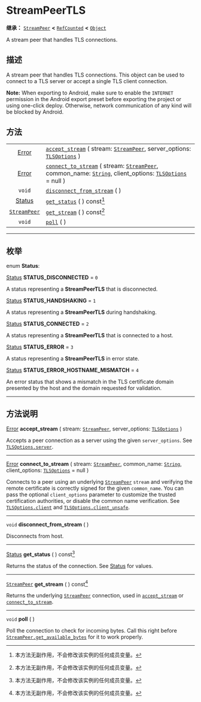 <!-- ⚠ 请勿编辑本文件 ⚠ -->
<!-- 本文档使用脚本从 WeDot 引擎源码仓库生成。 -->
<!-- 生成脚本：https://github.com/WeDot-Engine/WeDot/tree/4.3/doc/tools/make_md.py； -->
<!-- 原文件：https://github.com/WeDot-Engine/WeDot/tree/4.3/doc/classes/StreamPeerTLS.xml。 -->

<div id="_class_streampeertls"></div>

# StreamPeerTLS

**继承：** [`StreamPeer`](class_streampeer.md) **<** [`RefCounted`](class_refcounted.md) **<** [`Object`](class_object.md)

A stream peer that handles TLS connections.

## 描述

A stream peer that handles TLS connections. This object can be used to connect to a TLS server or accept a single TLS client connection.

 **Note:** When exporting to Android, make sure to enable the `INTERNET` permission in the Android export preset before exporting the project or using one-click deploy. Otherwise, network communication of any kind will be blocked by Android.

## 方法

|||
|:-:|:--|
| [Error](#enum_@globalscope_error)    | [`accept_stream`](class_streampeertlsmd#class_streampeertls_method_accept_stream) ( stream: [`StreamPeer`](class_streampeer.md), server_options: [`TLSOptions`](class_tlsoptions.md) )                                                          |
| [Error](#enum_@globalscope_error)    | [`connect_to_stream`](class_streampeertlsmd#class_streampeertls_method_connect_to_stream) ( stream: [`StreamPeer`](class_streampeer.md), common_name: [`String`](class_string.md), client_options: [`TLSOptions`](class_tlsoptions.md) = null ) |
| `void`                               | [`disconnect_from_stream`](class_streampeertlsmd#class_streampeertls_method_disconnect_from_stream) ( )                                                                                                                                         |
| [Status](#enum_streampeertls_status) | [`get_status`](class_streampeertlsmd#class_streampeertls_method_get_status) ( ) const[^const]                                                                                                                                                   |
| [`StreamPeer`](class_streampeer.md)  | [`get_stream`](class_streampeertlsmd#class_streampeertls_method_get_stream) ( ) const[^const]                                                                                                                                                   |
| `void`                               | [`poll`](class_streampeertlsmd#class_streampeertls_method_poll) ( )                                                                                                                                                                             |

<!-- rst-class:: classref-section-separator -->

---

## 枚举

<div id="_class_enum_streampeertls_status"></div>

enum **Status**: <div id="enum_streampeertls_status"></div>

<div id="_class_streampeertls_constant_status_disconnected"></div>

[Status](#enum_streampeertls_status) **STATUS_DISCONNECTED** = ``0``

A status representing a **StreamPeerTLS** that is disconnected.

<div id="_class_streampeertls_constant_status_handshaking"></div>

[Status](#enum_streampeertls_status) **STATUS_HANDSHAKING** = ``1``

A status representing a **StreamPeerTLS** during handshaking.

<div id="_class_streampeertls_constant_status_connected"></div>

[Status](#enum_streampeertls_status) **STATUS_CONNECTED** = ``2``

A status representing a **StreamPeerTLS** that is connected to a host.

<div id="_class_streampeertls_constant_status_error"></div>

[Status](#enum_streampeertls_status) **STATUS_ERROR** = ``3``

A status representing a **StreamPeerTLS** in error state.

<div id="_class_streampeertls_constant_status_error_hostname_mismatch"></div>

[Status](#enum_streampeertls_status) **STATUS_ERROR_HOSTNAME_MISMATCH** = ``4``

An error status that shows a mismatch in the TLS certificate domain presented by the host and the domain requested for validation.

<!-- rst-class:: classref-section-separator -->

---

## 方法说明

<div id="_class_streampeertls_method_accept_stream"></div>

[Error](#enum_@globalscope_error) **accept_stream** ( stream: [`StreamPeer`](class_streampeer.md), server_options: [`TLSOptions`](class_tlsoptions.md) )<div id="class_streampeertls_method_accept_stream"></div>

Accepts a peer connection as a server using the given `server_options`. See [`TLSOptions.server`](#class_tlsoptions_method_server).

<!-- rst-class:: classref-item-separator -->

---

<div id="_class_streampeertls_method_connect_to_stream"></div>

[Error](#enum_@globalscope_error) **connect_to_stream** ( stream: [`StreamPeer`](class_streampeer.md), common_name: [`String`](class_string.md), client_options: [`TLSOptions`](class_tlsoptions.md) = null )<div id="class_streampeertls_method_connect_to_stream"></div>

Connects to a peer using an underlying [`StreamPeer`](class_streampeer.md) `stream` and verifying the remote certificate is correctly signed for the given `common_name`. You can pass the optional `client_options` parameter to customize the trusted certification authorities, or disable the common name verification. See [`TLSOptions.client`](#class_tlsoptions_method_client) and [`TLSOptions.client_unsafe`](#class_tlsoptions_method_client_unsafe).

<!-- rst-class:: classref-item-separator -->

---

<div id="_class_streampeertls_method_disconnect_from_stream"></div>

`void` **disconnect_from_stream** ( )<div id="class_streampeertls_method_disconnect_from_stream"></div>

Disconnects from host.

<!-- rst-class:: classref-item-separator -->

---

<div id="_class_streampeertls_method_get_status"></div>

[Status](#enum_streampeertls_status) **get_status** ( ) const[^const]<div id="class_streampeertls_method_get_status"></div>

Returns the status of the connection. See [Status](#enum_streampeertls_status) for values.

<!-- rst-class:: classref-item-separator -->

---

<div id="_class_streampeertls_method_get_stream"></div>

[`StreamPeer`](class_streampeer.md) **get_stream** ( ) const[^const]<div id="class_streampeertls_method_get_stream"></div>

Returns the underlying [`StreamPeer`](class_streampeer.md) connection, used in [`accept_stream`](#class_streampeertls_method_accept_stream) or [`connect_to_stream`](#class_streampeertls_method_connect_to_stream).

<!-- rst-class:: classref-item-separator -->

---

<div id="_class_streampeertls_method_poll"></div>

`void` **poll** ( )<div id="class_streampeertls_method_poll"></div>

Poll the connection to check for incoming bytes. Call this right before [`StreamPeer.get_available_bytes`](#class_streampeer_method_get_available_bytes) for it to work properly.

[^virtual]: 本方法通常需要用户覆盖才能生效。
[^const]: 本方法无副作用，不会修改该实例的任何成员变量。
[^vararg]: 本方法除了能接受在此处描述的参数外，还能够继续接受任意数量的参数。
[^constructor]: 本方法用于构造某个类型。
[^static]: 调用本方法无需实例，可直接使用类名进行调用。
[^operator]: 本方法描述的是使用本类型作为左操作数的有效运算符。
[^bitfield]: 这个值是由下列位标志构成位掩码的整数。
[^void]: 无返回值。
